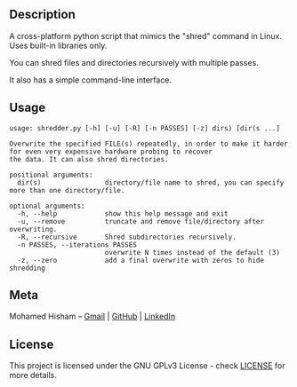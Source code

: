 

## Description

A cross-platform python script that mimics the "shred" command in Linux. Uses built-in libraries only. 

You can shred files and directories recursively with multiple passes.

It also has a simple command-line interface.


## Usage

```
usage: shredder.py [-h] [-u] [-R] [-n PASSES] [-z] dirs) [dir(s ...]

Overwrite the specified FILE(s) repeatedly, in order to make it harder for even very expensive hardware probing to recover
the data. It can also shred directories.

positional arguments:
  dir(s)                directory/file name to shred, you can specify more than one directory/file.

optional arguments:
  -h, --help            show this help message and exit
  -u, --remove          truncate and remove file/directory after overwriting.
  -R, --recursive       Shred subdirectories recursively.
  -n PASSES, --iterations PASSES
                        overwrite N times instead of the default (3)
  -z, --zero            add a final overwrite with zeros to hide shredding
```

## Meta

Mohamed Hisham – [Gmail](mailto:Mohamed00Hisham@Gmail.com) | [GitHub](https://github.com/Mhmd-Hisham) | [LinkedIn](https://www.linkedin.com/in/Mhmd-Hisham/)

## License
This project is licensed under the GNU GPLv3 License - check [LICENSE](../LICENSE) for more details.